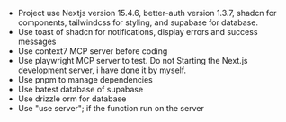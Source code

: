 - Project use Nextjs version 15.4.6, better-auth version 1.3.7, shadcn for components, tailwindcss for styling, and supabase for database.
- Use toast of shadcn for notifications, display errors and success messages
- Use context7 MCP server before coding
- Use playwright MCP server to test. Do not Starting the Next.js development server, i have done it by myself.
- Use pnpm to manage dependencies
- Use batest database of supabase
- Use drizzle orm for database
- Use "use server"; if the function run on the server